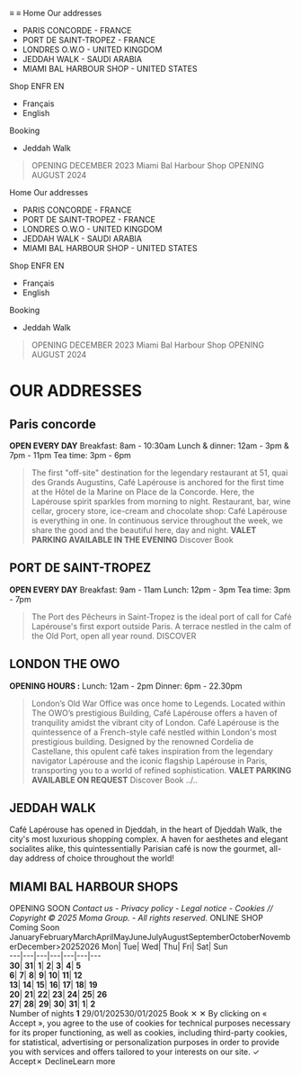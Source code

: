 ≡
≡
Home 
Our addresses 
  * PARIS CONCORDE - FRANCE 
  * PORT DE SAINT-TROPEZ - FRANCE 
  * LONDRES O.W.O - UNITED KINGDOM 
  * JEDDAH WALK - SAUDI ARABIA 
  * MIAMI BAL HARBOUR SHOP - UNITED STATES 


Shop 
ENFR
EN 
  * Français 
  * English 


Booking 
  * Jeddah Walk
> OPENING DECEMBER 2023
Miami Bal Harbour Shop
> OPENING AUGUST 2024


Home 
Our addresses 
  * PARIS CONCORDE - FRANCE 
  * PORT DE SAINT-TROPEZ - FRANCE 
  * LONDRES O.W.O - UNITED KINGDOM 
  * JEDDAH WALK - SAUDI ARABIA 
  * MIAMI BAL HARBOUR SHOP - UNITED STATES 


Shop 
ENFR
EN 
  * Français 
  * English 


Booking 
  * Jeddah Walk
> OPENING DECEMBER 2023
Miami Bal Harbour Shop
> OPENING AUGUST 2024


# OUR ADDRESSES
## Paris concorde
**OPEN EVERY DAY** Breakfast: 8am - 10:30am Lunch & dinner: 12am - 3pm & 7pm - 11pm Tea time: 3pm - 6pm
> The first "off-site" destination for the legendary restaurant at 51, quai des Grands Augustins, Café Lapérouse is anchored for the first time at the Hôtel de la Marine on Place de la Concorde. Here, the Lapérouse spirit sparkles from morning to night. Restaurant, bar, wine cellar, grocery store, ice-cream and chocolate shop: Café Lapérouse is everything in one. In continuous service throughout the week, we share the good and the beautiful here, day and night.
**VALET PARKING AVAILABLE IN THE EVENING**
Discover Book 
## PORT DE SAINT-TROPEZ
**OPEN EVERY DAY** Breakfast: 9am - 11am Lunch: 12pm - 3pm Tea time: 3pm - 7pm
> The Port des Pêcheurs in Saint-Tropez is the ideal port of call for Café Lapérouse's first export outside Paris. A terrace nestled in the calm of the Old Port, open all year round.
DISCOVER
## LONDON THE OWO
**OPENING HOURS :** Lunch: 12am - 2pm Dinner: 6pm - 22.30pm
> London’s Old War Office was once home to Legends. Located within The OWO’s prestigious Building, Café Lapérouse offers a haven of tranquility amidst the vibrant city of London. Café Lapérouse is the quintessence of a French-style café nestled within London's most prestigious building. Designed by the renowned Cordelia de Castellane, this opulent café takes inspiration from the legendary navigator Lapérouse and the iconic flagship Lapérouse in Paris, transporting you to a world of refined sophistication.
**VALET PARKING AVAILABLE ON REQUEST**
Discover Book
../..
## JEDDAH WALK
Café Lapérouse has opened in Djeddah, in the heart of Djeddah Walk, the city's most luxurious shopping complex. A haven for aesthetes and elegant socialites alike, this quintessentially Parisian café is now the gourmet, all-day address of choice throughout the world!
## MIAMI BAL HARBOUR SHOPS
OPENING SOON
_Contact us - Privacy policy - Legal notice - Cookies // Copyright © 2025 Moma Group. - All rights reserved._
ONLINE SHOP
Coming Soon
JanuaryFebruaryMarchAprilMayJuneJulyAugustSeptemberOctoberNovemberDecember>20252026
Mon| Tue| Wed| Thu| Fri| Sat| Sun  
---|---|---|---|---|---|---  
**30**| **31**| **1**| **2**| **3**| **4**| **5**  
**6**| **7**| **8**| **9**| **10**| **11**| **12**  
**13**| **14**| **15**| **16**| **17**| **18**| **19**  
**20**| **21**| **22**| **23**| **24**| **25**| **26**  
**27**| **28**| **29**| **30**| **31**| **1**| **2**  
Number of nights **1**
29/01/202530/01/2025
Book
✕
✕
By clicking on « Accept », you agree to the use of cookies for technical purposes necessary for its proper functioning, as well as cookies, including third-party cookies, for statistical, advertising or personalization purposes in order to provide you with services and offers tailored to your interests on our site.
✓ Accept✗ DeclineLearn more
